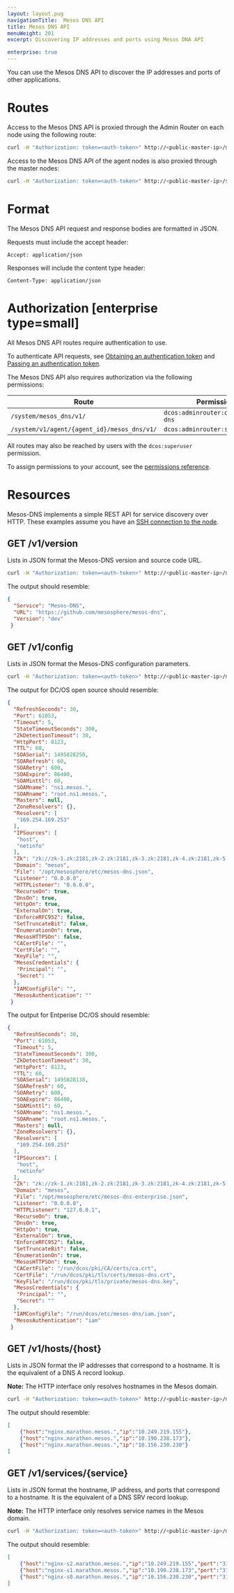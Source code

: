```yaml
---
layout: layout.pug
navigationTitle:  Mesos DNS API
title: Mesos DNS API
menuWeight: 201
excerpt: Discovering IP addresses and ports using Mesos DNA API

enterprise: true
---
```

<!-- The source repo for this topic is https://github.com/dcos/dcos-docs-site -->


You can use the Mesos DNS API to discover the IP addresses and ports of other applications.

# Routes

Access to the Mesos DNS API is proxied through the Admin Router on each node using the following route:

```bash
curl -H "Authorization: token=<auth-token>" http://<public-master-ip>/mesos_dns/v1/
```

Access to the Mesos DNS API of the agent nodes is also proxied through the master nodes:

```bash
curl -H "Authorization: token=<auth-token>" http://<public-master-ip>/system/v1/agent/{agent_id}/mesos_dns/v1/
```

# Format

The Mesos DNS API request and response bodies are formatted in JSON.

Requests must include the accept header:

```
Accept: application/json
```

Responses will include the content type header:

```
Content-Type: application/json
```

# Authorization [enterprise type=small]

All Mesos DNS API routes require authentication to use.

To authenticate API requests, see [Obtaining an authentication token](/1.12/security/ent/iam-api/#obtaining-an-authentication-token) and [Passing an authentication token](/1.12/security/ent/iam-api/#passing-an-authentication-token).

The Mesos DNS API also requires authorization via the following permissions:

| Route | Permission |
|-------|----------|
| `/system/mesos_dns/v1/` | `dcos:adminrouter:ops:mesos-dns` |
| `/system/v1/agent/{agent_id}/mesos_dns/v1/` | `dcos:adminrouter:system:agent` |

All routes may also be reached by users with the `dcos:superuser` permission.

To assign permissions to your account, see the [permissions reference](/1.12/security/ent/perms-reference/).

# Resources
Mesos-DNS implements a simple REST API for service discovery over HTTP. These examples assume you have an [SSH connection to the node](/1.12/administering-clusters/sshcluster/).

## <a name="get-version"></a>GET /v1/version

Lists in JSON format the Mesos-DNS version and source code URL.

```bash
curl -H "Authorization: token=<auth-token>" http://<public-master-ip>/mesos_dns/v1/version
```

The output should resemble:

```json
{
  "Service": "Mesos-DNS",
  "URL": "https://github.com/mesosphere/mesos-dns",
  "Version": "dev"
 }
```


## <a name="get-config"></a>GET /v1/config

Lists in JSON format the Mesos-DNS configuration parameters.

```bash
curl -H "Authorization: token=<auth-token>" http://<public-master-ip>/mesos_dns/v1/config
```

The output for DC/OS open source should resemble:

```json
{
  "RefreshSeconds": 30,
  "Port": 61053,
  "Timeout": 5,
  "StateTimeoutSeconds": 300,
  "ZkDetectionTimeout": 30,
  "HttpPort": 8123,
  "TTL": 60,
  "SOASerial": 1495828250,
  "SOARefresh": 60,
  "SOARetry": 600,
  "SOAExpire": 86400,
  "SOAMinttl": 60,
  "SOAMname": "ns1.mesos.",
  "SOARname": "root.ns1.mesos.",
  "Masters": null,
  "ZoneResolvers": {},
  "Resolvers": [
   "169.254.169.253"
  ],
  "IPSources": [
   "host",
   "netinfo"
  ],
  "Zk": "zk://zk-1.zk:2181,zk-2.zk:2181,zk-3.zk:2181,zk-4.zk:2181,zk-5.zk:2181/mesos",
  "Domain": "mesos",
  "File": "/opt/mesosphere/etc/mesos-dns.json",
  "Listener": "0.0.0.0",
  "HTTPListener": "0.0.0.0",
  "RecurseOn": true,
  "DnsOn": true,
  "HttpOn": true,
  "ExternalOn": true,
  "EnforceRFC952": false,
  "SetTruncateBit": false,
  "EnumerationOn": true,
  "MesosHTTPSOn": false,
  "CACertFile": "",
  "CertFile": "",
  "KeyFile": "",
  "MesosCredentials": {
   "Principal": "",
   "Secret": ""
  },
  "IAMConfigFile": "",
  "MesosAuthentication": ""
 }
```

The output for Entperise DC/OS should resemble:

```json
{
  "RefreshSeconds": 30,
  "Port": 61053,
  "Timeout": 5,
  "StateTimeoutSeconds": 300,
  "ZkDetectionTimeout": 30,
  "HttpPort": 8123,
  "TTL": 60,
  "SOASerial": 1495828138,
  "SOARefresh": 60,
  "SOARetry": 600,
  "SOAExpire": 86400,
  "SOAMinttl": 60,
  "SOAMname": "ns1.mesos.",
  "SOARname": "root.ns1.mesos.",
  "Masters": null,
  "ZoneResolvers": {},
  "Resolvers": [
   "169.254.169.253"
  ],
  "IPSources": [
   "host",
   "netinfo"
  ],
  "Zk": "zk://zk-1.zk:2181,zk-2.zk:2181,zk-3.zk:2181,zk-4.zk:2181,zk-5.zk:2181/mesos",
  "Domain": "mesos",
  "File": "/opt/mesosphere/etc/mesos-dns-enterprise.json",
  "Listener": "0.0.0.0",
  "HTTPListener": "127.0.0.1",
  "RecurseOn": true,
  "DnsOn": true,
  "HttpOn": true,
  "ExternalOn": true,
  "EnforceRFC952": false,
  "SetTruncateBit": false,
  "EnumerationOn": true,
  "MesosHTTPSOn": true,
  "CACertFile": "/run/dcos/pki/CA/certs/ca.crt",
  "CertFile": "/run/dcos/pki/tls/certs/mesos-dns.crt",
  "KeyFile": "/run/dcos/pki/tls/private/mesos-dns.key",
  "MesosCredentials": {
   "Principal": "",
   "Secret": ""
  },
  "IAMConfigFile": "/run/dcos/etc/mesos-dns/iam.json",
  "MesosAuthentication": "iam"
 }
```

## <a name="get-hosts"></a>GET /v1/hosts/{host}

Lists in JSON format the IP addresses that correspond to a hostname. It is the equivalent of a DNS A record lookup.

**Note:** The HTTP interface only resolves hostnames in the Mesos domain.

```bash
curl -H "Authorization: token=<auth-token>" http://<public-master-ip>/mesos_dns/v1/hosts/nginx.marathon.mesos
```

The output should resemble:

```json
[
    {"host":"nginx.marathon.mesos.","ip":"10.249.219.155"},
    {"host":"nginx.marathon.mesos.","ip":"10.190.238.173"},
    {"host":"nginx.marathon.mesos.","ip":"10.156.230.230"}
]
```

## <a name="get-service"></a>GET /v1/services/{service}

Lists in JSON format the hostname, IP address, and ports that correspond to a hostname. It is the equivalent of a DNS SRV record lookup.

**Note:** The HTTP interface only resolves service names in the Mesos domain.

```bash
curl -H "Authorization: token=<auth-token>" http://<public-master-ip>/mesos_dns/v1/services/_nginx._tcp.marathon.mesos
```

The output should resemble:

```json
[
    {"host":"nginx-s2.marathon.mesos.","ip":"10.249.219.155","port":"31644","service":"_nginx._tcp.marathon.mesos."},
    {"host":"nginx-s1.marathon.mesos.","ip":"10.190.238.173","port":"31667","service":"_nginx._tcp.marathon.mesos."},
    {"host":"nginx-s0.marathon.mesos.","ip":"10.156.230.230","port":"31880","service":"_nginx._tcp.marathon.mesos."}
]
```
